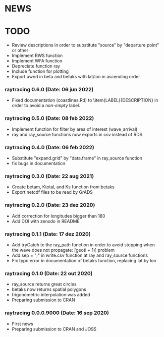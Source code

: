 NEWS
===========
# TODO

- Review descriptions in order to substitute "source" by "departure point" or
  other
- Implement RWS function
- Implement WFA function
- Depreciate function ray
- Include function for plotting
- Export uwnd in beta and betaks with lat/lon in ascending order

### raytracing 0.6.0 (Date: 06 jun 2022)
- Fixed documentation (coastlines.Rd) to \item{LABEL}{DESCRIPTION} in order to
  avoid a *non-empty* label.

### raytracing 0.5.0 (Date: 08 feb 2022)
- Implement function for filter by area of interest (wave_arrival)
- ray and ray_source functions now exports in csv instead of RDS.

### raytracing 0.4.0 (Date: 06 feb 2022)
- Substitute "expand.grid" by "data.frame" in ray_source function
- fix bugs in documentation

### raytracing 0.3.0 (Date: 22 aug 2021)
- Create betam, Ktotal, and Ks function from betaks
- Export netcdf files to be read by GrADS 

### raytracing 0.2.0 (Date: 23 dez 2020)
- Add correction for longitudes bigger than 180
- Add DOI with zenodo in README

### raytracing 0.1.1 (Date: 17 dez 2020)
- Add tryCatch to the ray_path function in order to avoid stopping
  when the wave does not propagate: [geo(i + 1)] problem
- Add sep = ";" in write.csv function at ray and ray_source functions
- Fix typo error in documentation of betaks function, replacing lat by lon

### raytracing 0.1.0 (Date: 22 out 2020)
- ray_source returns great circles
- betaks now returns spatial polygons
- trigonometric interpolation was added
- Preparing submission to CRAN

### raytracing 0.0.0.9000 (Date: 16 sep 2020)
- First news
- Preparing submission to CRAN and JOSS
